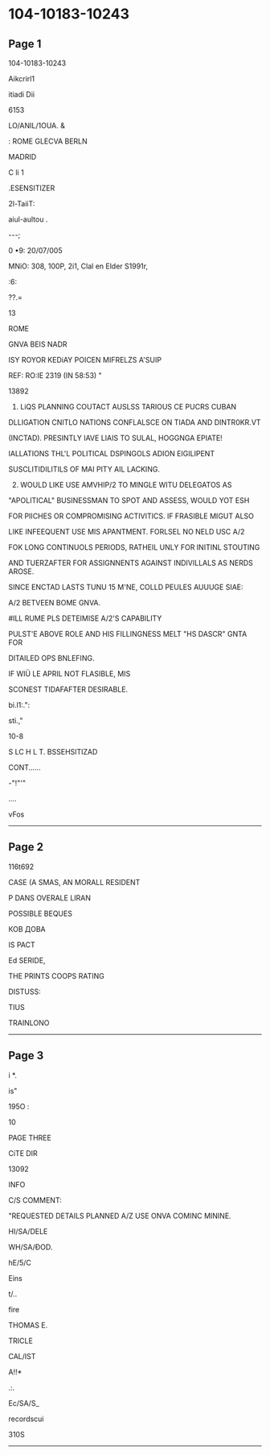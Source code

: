 # 104-10183-10243

## Page 1

104-10183-10243

Aikcrirl1

itiadi Dii

6153

LO/ANIL/1OUA. &

: ROME GLECVA BERLN

MADRID

C li 1

.ESENSITIZER

2l-TaiiT:

aiul-aultou .

---;

0 •9: 20/07/005

MNiO: 308, 100P, 2i1, Clal en Elder S1991r,

:6:

??.=

13

ROME

GNVA BEIS NADR

ISY ROYOR KEDiAY POICEN MIFRELZS A'SUIP

REF: RO:IE 2319 (IN 58:53) "

13892

1. LiQS PLANNING COUTACT AUSLSS TARIOUS CE PUCRS CUBAN

DLLIGATION CNITLO NATIONS CONFLALSCE ON TIADA AND DINTR0KR.VT

(INCTAD). PRESINTLY IAVE LIAIS TO SULAL, HOGGNGA EPIATE!

IALLATIONS THL'L POLITICAL DSPINGOLS ADION EIGILIPENT

SUSCLITIDILITILS OF MAI PITY AIL LACKING.

2. WOULD LIKE USE AMVHIP/2 TO MINGLE WITU DELEGATOS AS

"APOLITICAL" BUSINESSMAN TO SPOT AND ASSESS, WOULD YOT ESH

FOR PIICHES OR COMPROMISING ACTIVITICS. IF FRASIBLE MIGUT ALSO

LIKE INFEEQUENT USE MIS APANTMENT. FORLSEL NO NELD USC A/2

FOK LONG CONTINUOLS PERIODS, RATHEIL UNLY FOR INITINL STOUTING

AND TUERZAFTER FOR ASSIGNNENTS AGAINST INDIVILLALS AS NERDS AROSE.

SINCE ENCTAD LASTS TUNU 15 M'NE, COLLD PEULES AUUUGE SIAE:

A/2 BETVEEN BOME GNVA.

#ILL RUME PLS DETEIMISE A/2'S CAPABILITY

PULST'E ABOVE ROLE AND HIS FILLINGNESS MELT "HS DASCR" GNTA FOR

DITAILED OPS BNLEFING.

IF WIÜ LE APRIL NOT FLASIBLE, MIS

SCONEST TIDAFAFTER DESIRABLE.

bi.l1:.":

sti.,"

10-8

S LC H L T. BSSEHSITIZAD

CONT......

-"!"'"

....

vFos

---

## Page 2

116t692

CASE (A SMAS, AN MORALL RESIDENT

P DANS OVERALE LIRAN

POSSIBLE BEQUES

КОВ ДОВА

IS PACT

Ed SERIDE,

THE PRINTS COOPS RATING

DISTUSS:

TIUS

TRAINLONO

---

## Page 3

i *.

is"

195O :

10

PAGE THREE

CiTE DIR

13092

INFO

C/S COMMENT:

"REQUESTED DETAILS PLANNED A/Z USE ONVA COMINC MININE.

HI/SA/DELE

WH/SA/ĐOD.

hE/5/C

Eins

t/..

fire

THOMAS E.

TRICLE

CAL/IST

A!!*

.:.

Ec/SA/S_

recordscui

310S

---

